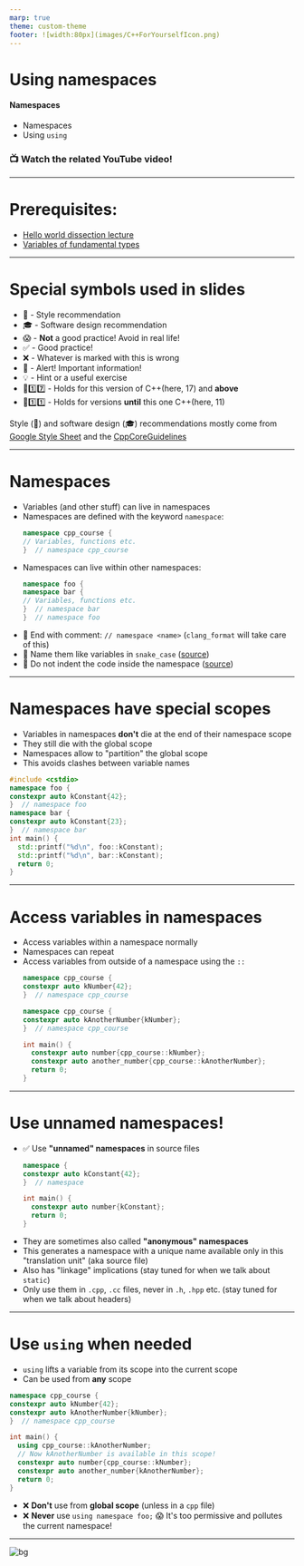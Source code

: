 ```yaml
---
marp: true
theme: custom-theme
footer: ![width:80px](images/C++ForYourselfIcon.png)
---
```


# Using namespaces
#### Namespaces
- Namespaces
- Using `using`

### 📺 Watch the related YouTube video! 

---
# Prerequisites:
- [Hello world dissection lecture](hello_world_dissection.md)
- [Variables of fundamental types](cpp_basic_types_and_variables.md)

---
# Special symbols used in slides
- 🎨 - Style recommendation
- 🎓 - Software design recommendation
- 😱 - **Not** a good practice! Avoid in real life!
- ✅ - Good practice!
- ❌ - Whatever is marked with this is wrong
- 🚨 - Alert! Important information!
- 💡 - Hint or a useful exercise
- 🔼1️⃣7️⃣ - Holds for this version of C++(here, 17) and **above**
- 🔽1️⃣1️⃣ - Holds for versions **until** this one C++(here, 11)

Style (🎨) and software design (🎓) recommendations mostly come from [Google Style Sheet](https://google.github.io/styleguide/cppguide.html) and the [CppCoreGuidelines](https://isocpp.github.io/CppCoreGuidelines/CppCoreGuidelines)

---
# Namespaces

- Variables (and other stuff) can live in namespaces
- Namespaces are defined with the keyword `namespace`:
  <!--
  `CPP_SKIP_SNIPPET`
  -->
  ```cpp
  namespace cpp_course {
  // Variables, functions etc.
  }  // namespace cpp_course
  ```
- Namespaces can live within other namespaces:
  <!--
  `CPP_SKIP_SNIPPET`
  -->
  ```cpp
  namespace foo {
  namespace bar {
  // Variables, functions etc.
  }  // namespace bar
  }  // namespace foo
  ```
- 🎨 End with comment: `// namespace <name>` 
  (`clang_format` will take care of this)
- 🎨 Name them like variables in `snake_case` ([source](https://google.github.io/styleguide/cppguide.html#Namespace_Names))
- 🎨 Do not indent the code inside the namespace ([source](https://google.github.io/styleguide/cppguide.html#Namespace_Formatting))

---
# Namespaces have special scopes
- Variables in namespaces **don't** die at the end of their namespace scope
- They still die with the global scope
- Namespaces allow to "partition" the global scope
- This avoids clashes between variable names
```cpp
#include <cstdio>
namespace foo {
constexpr auto kConstant{42};
}  // namespace foo
namespace bar {
constexpr auto kConstant{23};
}  // namespace bar
int main() {
  std::printf("%d\n", foo::kConstant);
  std::printf("%d\n", bar::kConstant);
  return 0;
}
```

---
# Access variables in namespaces

- Access variables within a namespace normally
- Namespaces can repeat
- Access variables from outside of a namespace using the `::`
  ```cpp
  namespace cpp_course {
  constexpr auto kNumber{42};
  }  // namespace cpp_course

  namespace cpp_course {
  constexpr auto kAnotherNumber{kNumber};
  }  // namespace cpp_course

  int main() {
    constexpr auto number{cpp_course::kNumber};
    constexpr auto another_number{cpp_course::kAnotherNumber};
    return 0;
  }
  ```
--- 
# Use unnamed namespaces!
- ✅ Use **"unnamed" namespaces** in source files
  ```cpp
  namespace {
  constexpr auto kConstant{42};
  }  // namespace

  int main() {
    constexpr auto number{kConstant};
    return 0;
  }
  ```
- They are sometimes also called **"anonymous" namespaces**
- This generates a namespace with a unique name available only in this "translation unit" (aka source file)
- Also has "linkage" implications 
  (stay tuned for when we talk about `static`)
- Only use them in `.cpp`, `.cc` files, never in `.h`, `.hpp` etc.
  (stay tuned for when we talk about headers)

---
# Use `using` when needed
- `using` lifts a variable from its scope into the current scope
- Can be used from **any** scope
```cpp
namespace cpp_course {
constexpr auto kNumber{42};
constexpr auto kAnotherNumber{kNumber};
}  // namespace cpp_course

int main() {
  using cpp_course::kAnotherNumber;
  // Now kAnotherNumber is available in this scope!
  constexpr auto number{cpp_course::kNumber};
  constexpr auto another_number{kAnotherNumber};
  return 0;
}
```
- :x: **Don't** use from **global scope** (unless in a `cpp` file)
- :x: **Never** use `using namespace foo;` 
  😱 It's too permissive and  pollutes the current namespace! 

---

![bg](https://fakeimg.pl/1280x1024/226699/fff/?text=Good%20luck!&font=bebas)

